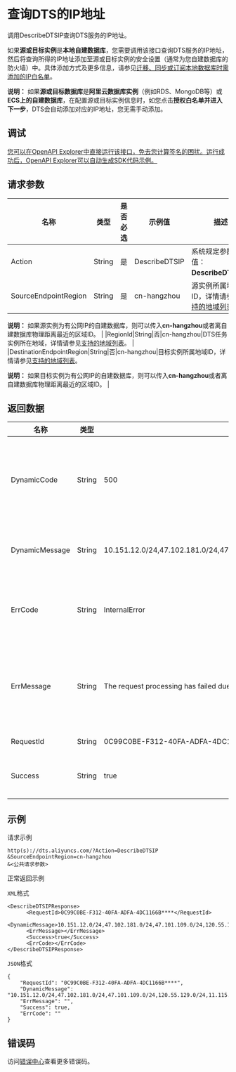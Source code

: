 # 查询DTS的IP地址

调用DescribeDTSIP查询DTS服务的IP地址。

如果**源或目标实例**是**本地自建数据库**，您需要调用该接口查询DTS服务的IP地址，然后将查询所得的IP地址添加至源或目标实例的安全设置（通常为您自建数据库的防火墙）中。具体添加方式及更多信息，请参见[迁移、同步或订阅本地数据库时需添加的IP白名单](https://help.aliyun.com/document_detail/84900.htm)。

**说明：** 如果**源或目标数据库**是**阿里云数据库实例**（例如RDS、MongoDB等）或**ECS上的自建数据库**，在配置源或目标实例信息时，如您点击**授权白名单并进入下一步**，DTS会自动添加对应的IP地址，您无需手动添加。

## 调试

[您可以在OpenAPI Explorer中直接运行该接口，免去您计算签名的困扰。运行成功后，OpenAPI Explorer可以自动生成SDK代码示例。](https://api.aliyun.com/#product=Dts&api=DescribeDTSIP&type=RPC&version=2020-01-01)

## 请求参数

|名称|类型|是否必选|示例值|描述|
|--|--|----|---|--|
|Action|String|是|DescribeDTSIP|系统规定参数，取值：**DescribeDTSIP**。 |
|SourceEndpointRegion|String|是|cn-hangzhou|源实例所属地域ID，详情请参见[支持的地域列表](~~141033~~)。

 **说明：** 如果源实例为有公网IP的自建数据库，则可以传入**cn-hangzhou**或者离自建数据库物理距离最近的区域ID。 |
|RegionId|String|否|cn-hangzhou|DTS任务实例所在地域，详情请参见[支持的地域列表](~~141033~~)。 |
|DestinationEndpointRegion|String|否|cn-hangzhou|目标实例所属地域ID，详情请参见[支持的地域列表](~141033~)。

 **说明：** 如果目标实例为有公网IP的自建数据库，则可以传入**cn-hangzhou**或者离自建数据库物理距离最近的区域ID。 |

## 返回数据

|名称|类型|示例值|描述|
|--|--|---|--|
|DynamicCode|String|500|服务内部错误码，该参数即将下线。 |
|DynamicMessage|String|10.151.12.0/24,47.102.181.0/24,47.101.109.0/24,120.55.129.0/24,11.115.103.0/24,47.102.234.0/24|DTS服务的IP地址。 |
|ErrCode|String|InternalError|调用出错时返回的错误码。 |
|ErrMessage|String|The request processing has failed due to some unknown error.|调用错误时返回对应的错误信息。 |
|RequestId|String|0C99C0BE-F312-40FA-ADFA-4DC1166B\*\*\*\*|请求ID。 |
|Success|String|true|请求是否成功。 |

## 示例

请求示例

```
http(s)://dts.aliyuncs.com/?Action=DescribeDTSIP
&SourceEndpointRegion=cn-hangzhou
&<公共请求参数>
```

正常返回示例

`XML`格式

```
<DescribeDTSIPResponse>
      <RequestId>0C99C0BE-F312-40FA-ADFA-4DC1166B****</RequestId>
      <DynamicMessage>10.151.12.0/24,47.102.181.0/24,47.101.109.0/24,120.55.129.0/24,11.115.103.0/24,47.102.234.0/24</DynamicMessage>
      <ErrMessage></ErrMessage>
      <Success>true</Success>
      <ErrCode></ErrCode>
</DescribeDTSIPResponse>
```

`JSON`格式

```
{
	"RequestId": "0C99C0BE-F312-40FA-ADFA-4DC1166B****",
	"DynamicMessage": "10.151.12.0/24,47.102.181.0/24,47.101.109.0/24,120.55.129.0/24,11.115.103.0/24,47.102.234.0/24",
	"ErrMessage": "",
	"Success": true,
	"ErrCode": ""
}
```

## 错误码

访问[错误中心](https://error-center.aliyun.com/status/product/Dts)查看更多错误码。

